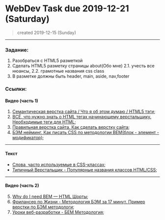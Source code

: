# WebDev Task due 2019-12-21 (Saturday)
>created 2019-12-15 (Sunday)

---
### Задание: 
1. Разобраться c HTML5 разметкой
2. Сделать HTML5 разметку страницы about(Обо мне) 
      2.1. учесть все нюансы,
      2.2. грамотные названия css class
3. В разметке должны быть  header, main, aside, nav,footer   


### Ссылки:

#### Видео (часть 1)

1. [Семантическая верстка сайта / Что я об этом думаю / HTML5 тэги](https://www.youtube.com/watch?v=uDWWeqNrd1k);
2. [ВСЁ, что нужно знать о HTML тегах начинающему верстальщику. Необходимые теги для HTML](https://www.youtube.com/watch?v=8dv6JF0Jork&feature=youtu.be&list=PL_uwZ1gR-hzLeDIVB79gfqr7dYoZluRBj);
3. [Правильная верстка сайта. Как сделать верстку сайта](https://www.youtube.com/watch?v=4qQyi3SlqUM&feature=youtu.be&list=PL_uwZ1gR-hzLeDIVB79gfqr7dYoZluRBj);
4. [БЭМ нейминг. Как писать CSS по методологии BEM(блок - элемент - модификатор)](https://www.youtube.com/watch?v=4zt8qcZ1OXA);

---
#### Текст
- [Слова, часто используемые в CSS-классах](https://github.com/yoksel/common-words);
- [Типичный Верстальщик - Популярные названия классов HTML/CSS](http://tpverstak.ru/common-css-class-names/);

---
#### Видео (часть 2)

5. [Why do I need BEM — HTML Шорты](https://www.youtube.com/watch?v=lQPs20b3Ey8);
6. [Фрилансер по Жизни - Методология БЭМ за 17 минут. Пример верстки по БЭМ методологи](https://www.youtube.com/watch?v=HihYQVuH64U);
7. [Уроки веб-разработки - БЕМ Методология](https://www.youtube.com/watch?v=mdbzxOIVjxU);
